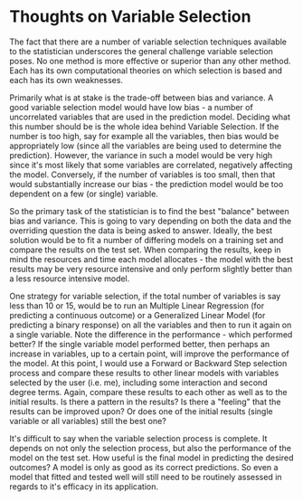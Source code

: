 # Thoughts on Variable Selection  

The fact that there are a number of variable selection techniques available to the statistician underscores the general challenge variable selection poses. No one method is more effective or superior than any other method. Each has its own computational theories on which selection is based and each has its own weaknesses.  

Primarily what is at stake is the trade-off between bias and variance. A good variable selection model would have low bias - a number of uncorrelated variables that are used in the prediction model. Deciding what this number should be is the whole idea behind Variable Selection. If the number is too high, say for example all the variables, then bias would be appropriately low (since all the variables are being used to determine the prediction). However, the variance in such a model would be very high since it's most likely that some variables are correlated, negatively affecting the model. Conversely, if the number of variables is too small, then that would substantially increase our bias - the prediction model would be too dependent on a few (or single) variable.  

So the primary task of the statistician is to find the best "balance" between bias and variance. This is going to vary depending on both the data and the overriding question the data is being asked to answer.  Ideally, the best solution would be to fit a number of differing models on a training set and compare the results on the test set. When comparing the results, keep in mind the resources and time each model allocates - the model with the best results may be very resource intensive and only perform slightly better than a less resource intensive model.  

One strategy for variable selection, if the total number of variables is say less than 10 or 15, would be to run an Multiple Linear Regression (for predicting a continuous outcome) or a Generalized Linear Model (for predicting a binary response) on all the variables and then to run it again on a single variable. Note the difference in the performance - which performed better? If the single variable model performed better, then perhaps an increase in variables, up to a certain point, will improve the performance of the model. At this point, I would use a Forward or Backward Step selection process and compare these results to other linear models with variables selected by the user (i.e. me), including some interaction and second degree terms. Again, compare these results to each other as well as to the initial results. Is there a pattern in the results? Is there a "feeling" that the results can be improved upon? Or does one of the initial results (single variable or all variables) still the best one?  

It's difficult to say when the variable selection process is complete. It depends on not only the selection process, but also the performance of the model on the test set. How useful is the final model in predicting the desired outcomes? A model is only as good as its correct predictions. So even a model that fitted and tested well will still need to be routinely assessed in regards to it's efficacy in its application.
